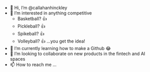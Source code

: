 - 👋 Hi, I’m @callahanhinckley
- 👀 I’m interested in anything competitive
  - Basketball? 👍 
  - Pickleball? 👍 
  - Spikeball? 👍 
  - Volleyball? 👍 
    ...you get the idea!
- 🌱 I’m currently learning how to make a Github 😂 
- 💞️ I’m looking to collaborate on new products in the fintech and AI spaces
- 📫 How to reach me ...


<!---
callahanhinckley/callahanhinckley is a ✨ special ✨ repository because its `README.md` (this file) appears on your GitHub profile.
You can click the Preview link to take a look at your changes.
--->
